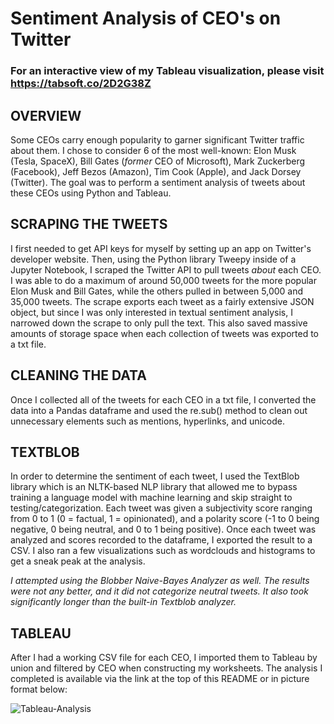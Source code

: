 # Sentiment Analysis of CEO's on Twitter
### For an interactive view of my Tableau visualization, please visit https://tabsoft.co/2D2G38Z

## OVERVIEW
Some CEOs carry enough popularity to garner significant Twitter traffic about them. I chose to consider 6 of the most well-known: Elon Musk (Tesla, SpaceX), Bill Gates (*former* CEO of Microsoft), Mark Zuckerberg (Facebook), Jeff Bezos (Amazon), Tim Cook (Apple), and Jack Dorsey (Twitter). The goal was to perform a sentiment analysis of tweets about these CEOs using Python and Tableau.

## SCRAPING THE TWEETS
I first needed to get API keys for myself by setting up an app on Twitter's developer website. Then, using the Python library Tweepy inside of a Jupyter Notebook, I scraped the Twitter API to pull tweets *about* each CEO. I was able to do a maximum of around 50,000 tweets for the more popular Elon Musk and Bill Gates, while the others pulled in between 5,000 and 35,000 tweets. The scrape exports each tweet as a fairly extensive JSON object, but since I was only interested in textual sentiment analysis, I narrowed down the scrape to only pull the text. This also saved massive amounts of storage space when each collection of tweets was exported to a txt file.

## CLEANING THE DATA
Once I collected all of the tweets for each CEO in a txt file, I converted the data into a Pandas dataframe and used the re.sub() method to clean out unnecessary elements such as mentions, hyperlinks, and unicode.

## TEXTBLOB
In order to determine the sentiment of each tweet, I used the TextBlob library which is an NLTK-based NLP library that allowed me to bypass training a language model with machine learning and skip straight to testing/categorization. Each tweet was given a subjectivity score ranging from 0 to 1 (0 = factual, 1 = opinionated), and a polarity score (-1 to 0 being negative, 0 being neutral, and 0 to 1 being positive). Once each tweet was analyzed and scores recorded to the dataframe, I exported the result to a CSV. I also ran a few visualizations such as wordclouds and histograms to get a sneak peak at the analysis.

*I attempted using the Blobber Naive-Bayes Analyzer as well. The results were not any better, and it did not categorize neutral tweets. It also took significantly longer than the built-in Textblob analyzer.*

## TABLEAU 
After I had a working CSV file for each CEO, I imported them to Tableau by union and filtered by CEO when constructing my worksheets. The analysis I completed is available via the link at the top of this README or in picture format below:

![Tableau-Analysis](https://raw.githubusercontent.com/benanza/ceos-twitter-sentiment-analysis/master/Docs/CEO%20Tableau%20Analysis.png)

